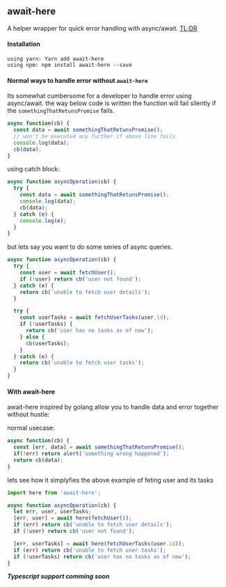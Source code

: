 ## await-here

A helper wrapper for quick error handling with async/await. [TL;DR](#with-await-here)

#### Installation

```
using yarn: Yarn add await-here
using npm: npm install await-here --save
```

#### Normal ways to handle error without `await-here`

Its somewhat cumbersome for a developer to handle error using async/await. the way below code is written the function will fail silently if the `somethingThatRetunsPromise` fails.

```js
async function(cb) {
  const data = await somethingThatRetunsPromise();
  // won't be executed any further if above line fails
  console.log(data);
  cb(data);
}
```

using catch block:

```js
async function asyncOperation(cb) {
  try {
    const data = await somethingThatRetunsPromise();
    console.log(data);
    cb(data);
  } catch (e) {
    console.log(e);
  }
}
```

but lets say you want to do some series of async queries.

```js
async function asyncOperation(cb) {
  try {
    const user = await fetchUser();
    if (!user) return cb('user not found');
  } catch (e) {
    return cb('unable to fetch user details');
  }

  try {
    const userTasks = await fetchUserTasks(user.id);
    if (!userTasks) {
      return cb('user has no tasks as of now');
    } else {
      cb(userTasks);
    }
  } catch (e) {
    return cb('unable to fetch user tasks');
  }
}
```

#### With await-here

await-here inspired by golang allow you to handle data and error together without hustle:

normal usecase:

```js
async function(cb) {
  const [err, data] = await somethingThatRetunsPromise();
  if(!err) return alert('something wrong happened');
  return cb(data);
}
```

lets see how it simplyfies the above example of feting user and its tasks

```js
import here from 'await-here';

async function asyncOperation(cb) {
  let err, user, userTasks;
  [err, user] = await here(fetchUser());
  if (err) return cb('unable to fetch user details');
  if (!user) return cb('user not found');

  [err, userTasks] = await here(fetchUserTasks(user.id));
  if (err) return cb('unable to fetch user tasks');
  if (!userTasks) return cb('user has no tasks as of now');
}
```

**_Typescript support comming soon_**
